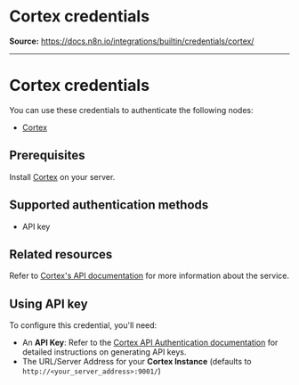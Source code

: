 # Cortex credentials

**Source:** https://docs.n8n.io/integrations/builtin/credentials/cortex/

---

# Cortex credentials

You can use these credentials to authenticate the following nodes:

- [Cortex](../../app-nodes/n8n-nodes-base.cortex/)

## Prerequisites

Install [Cortex](https://docs.strangebee.com/cortex/installation-and-configuration/) on your server.

## Supported authentication methods

- API key

## Related resources

Refer to [Cortex's API documentation](https://docs.strangebee.com/cortex/api/api-guide/) for more information about the service.

## Using API key

To configure this credential, you'll need:

- An **API Key**: Refer to the [Cortex API Authentication documentation](https://docs.strangebee.com/cortex/api/api-guide/#authentication) for detailed instructions on generating API keys.
- The URL/Server Address for your **Cortex Instance** (defaults to `http://<your_server_address>:9001/`)

